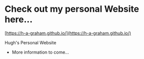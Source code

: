 # Check out my personal Website here...

[https://h-a-graham.github.io/](https://h-a-graham.github.io/)  

Hugh's Personal Website 
- More information to come...
